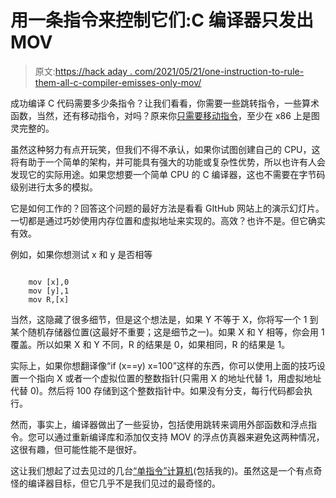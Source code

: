 # 用一条指令来控制它们:C 编译器只发出 MOV

> 原文:[https://hack aday . com/2021/05/21/one-instruction-to-rule-them-all-c-compiler-emisses-only-mov/](https://hackaday.com/2021/05/21/one-instruction-to-rule-them-all-c-compiler-emits-only-mov/)

成功编译 C 代码需要多少条指令？让我们看看，你需要一些跳转指令，一些算术函数，当然，还有移动指令，对吗？原来你[只需要移动指令](https://github.com/Battelle/movfuscator)，至少在 x86 上是图灵完整的。

虽然这种努力有点开玩笑，但我们不得不承认，如果你试图创建自己的 CPU，这将有助于一个简单的架构，并可能具有强大的功能或复杂性优势，所以也许有人会发现它的实际用途。如果您想要一个简单 CPU 的 C 编译器，这也不需要在字节码级别进行太多的模拟。

它是如何工作的？回答这个问题的最好方法是看看 GItHub 网站上的演示幻灯片。一切都是通过巧妙使用内存位置和虚拟地址来实现的。高效？也许不是。但它确实有效。

例如，如果你想测试 x 和 y 是否相等

```

    mov [x],0
    mov [y],1
    mov R,[x]

```

当然，这隐藏了很多细节，但是这个想法是，如果 Y 不等于 X，你将写一个 1 到某个随机存储器位置(这最好不重要；这是细节之一)。如果 X 和 Y 相等，你会用 1 覆盖。所以如果 X 和 Y 不同，R 的结果是 0，如果相同，R 的结果是 1。

实际上，如果你想翻译像“if (x==y) x=100”这样的东西，你可以使用上面的技巧设置一个指向 X 或者一个虚拟位置的整数指针(只需用 X 的地址代替 1，用虚拟地址代替 0)。然后将 100 存储到这个整数指针中。如果没有分支，每行代码都会执行。

然而，事实上，编译器做出了一些妥协，包括使用跳转来调用外部函数和浮点指令。您可以通过重新编译库和添加仅支持 MOV 的浮点仿真器来避免这两种情况，这很有趣，但可能性能不是很好。

这让我们想起了过去见过的几台[“单指令”计算机](https://hackaday.com/2020/08/13/pic32-dma-is-a-weird-machine/)(包括我的)。虽然这是一个有点奇怪的编译器目标，但它几乎不是我们见过的最奇怪的。